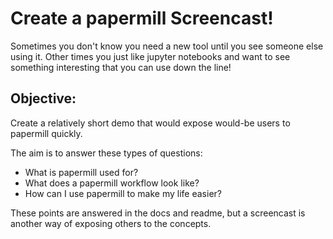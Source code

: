 # Create a papermill Screencast!

Sometimes you don't know you need a new tool until you see someone else using it. Other times you just like jupyter notebooks and want to see something interesting that you can use down the line!

## Objective:

Create a relatively short demo that would expose would-be users to papermill quickly.

The aim is to answer these types of questions:

- What is papermill used for?
- What does a papermill workflow look like?
- How can I use papermill to make my life easier?

These points are answered in the docs and readme, but a screencast is another way of exposing others to the concepts.

